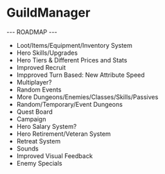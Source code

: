 # GuildManager
 --- ROADMAP ---
 - Loot/Items/Equipment/Inventory System
 - Hero Skills/Upgrades
 - Hero Tiers & Different Prices and Stats
 - Improved Recruit
 - Impproved Turn Based: New Attribute Speed
 - Multiplayer?
 - Random Events
 - More Dungeons/Enemies/Classes/Skills/Passives
 - Random/Temporary/Event Dungeons
 - Quest Board
 - Campaign
 - Hero Salary System?
 - Hero Retirement/Veteran System
 - Retreat System
 - Sounds
 - Improved Visual Feedback
 - Enemy Specials